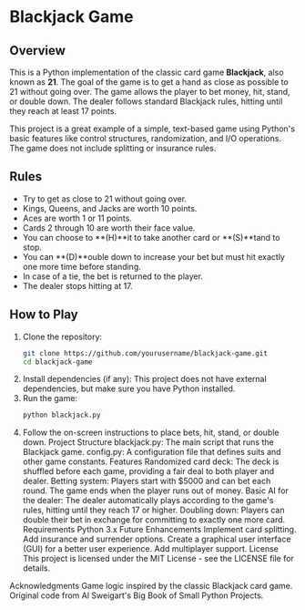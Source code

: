 # Blackjack Game

## Overview
This is a Python implementation of the classic card game **Blackjack**, also known as **21**. The goal of the game is to get a hand as close as possible to 21 without going over. The game allows the player to bet money, hit, stand, or double down. The dealer follows standard Blackjack rules, hitting until they reach at least 17 points.

This project is a great example of a simple, text-based game using Python's basic features like control structures, randomization, and I/O operations. The game does not include splitting or insurance rules.

## Rules
- Try to get as close to 21 without going over.
- Kings, Queens, and Jacks are worth 10 points.
- Aces are worth 1 or 11 points.
- Cards 2 through 10 are worth their face value.
- You can choose to **(H)**it to take another card or **(S)**tand to stop.
- You can **(D)**ouble down to increase your bet but must hit exactly one more time before standing.
- In case of a tie, the bet is returned to the player.
- The dealer stops hitting at 17.

## How to Play
1. Clone the repository:
   ```bash
   git clone https://github.com/yourusername/blackjack-game.git
   cd blackjack-game
2. Install dependencies (if any): This project does not have external dependencies, but make sure you have Python installed.
3. Run the game:
   ```bash
   python blackjack.py
4. Follow the on-screen instructions to place bets, hit, stand, or double down.
Project Structure
blackjack.py: The main script that runs the Blackjack game.
config.py: A configuration file that defines suits and other game constants.
Features
Randomized card deck: The deck is shuffled before each game, providing a fair deal to both player and dealer.
Betting system: Players start with $5000 and can bet each round. The game ends when the player runs out of money.
Basic AI for the dealer: The dealer automatically plays according to the game's rules, hitting until they reach 17 or higher.
Doubling down: Players can double their bet in exchange for committing to exactly one more card.
Requirements
Python 3.x
Future Enhancements
Implement card splitting.
Add insurance and surrender options.
Create a graphical user interface (GUI) for a better user experience.
Add multiplayer support.
License
This project is licensed under the MIT License - see the LICENSE file for details.

Acknowledgments
Game logic inspired by the classic Blackjack card game.
Original code from Al Sweigart's Big Book of Small Python Projects.

